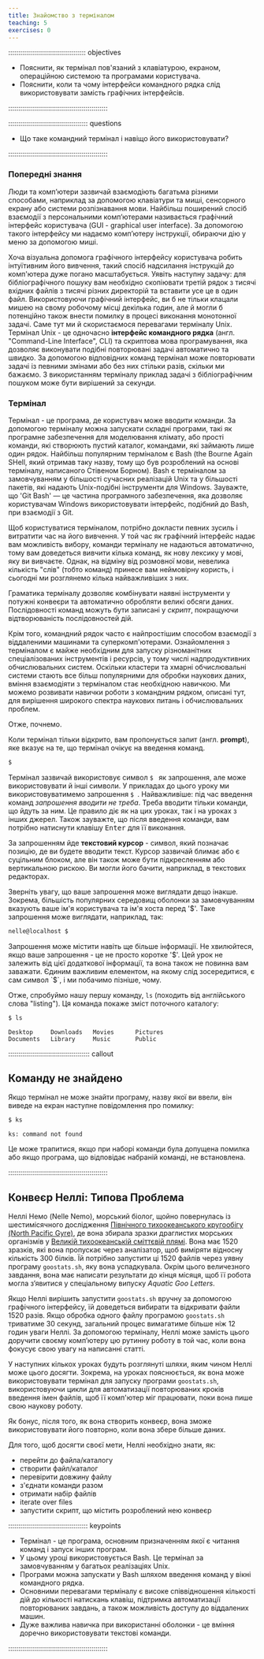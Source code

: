 ```yaml
---
title: Знайомство з терміналом
teaching: 5
exercises: 0
---
```


::::::::::::::::::::::::::::::::::::::: objectives

- Пояснити, як термінал пов'язаний з клавіатурою, екраном, операційною системою та програмами користувача.
- Пояснити, коли та чому інтерфейси командного рядка слід використовувати замість графічних інтерфейсів.

::::::::::::::::::::::::::::::::::::::::::::::::::

:::::::::::::::::::::::::::::::::::::::: questions

- Що таке командний термінал і навіщо його використовувати?

::::::::::::::::::::::::::::::::::::::::::::::::::

### Попередні знання

Люди та комп’ютери зазвичай взаємодіють багатьма різними способами, наприклад за допомогою клавіатури та миші, сенсорного екрану або системи розпізнавання мови.
Найбільш поширений спосіб взаємодії з персональними комп’ютерами називається графічний інтерфейс користувача (GUI - graphical user interface).
За допомогою такого інтерфейсу ми надаємо комп’ютеру інструкції, обираючи дію у меню за допомогою миші.

Хоча візуальна допомога графічного інтерфейсу користувача робить інтуїтивним його вивчення,
такий спосіб надсилання інструкцій до комп'ютера дуже погано масштабується.
Уявіть наступну задачу:
для бібліографічного пошуку вам необхідно скопіювати третій рядок з тисячі вхідних файлів з тисячі
різних директорій та вставити усе це в один файл.
Використовуючи графічний інтерфейс, ви б не тільки клацали мишею на свому робочому місці декілька годин,
але й могли б потенційно також внести помилку в процесі виконання монотонної задачі.
Саме тут ми й скористаємося перевагами терміналу Unix.
Термінал Unix - це одночасно **інтерфейс командного рядка** (англ. "Command-Line Interface", CLI) та скриптова мова програмування,
яка дозволяє виконувати подібні повторювані задачі автоматично та швидко.
За допомогою відповідних команд термінал може повторювати задачі із певними змінами або без них
стільки разів, скільки ми бажаємо.
З використанням терміналу приклад задачі з бібліографічним пошуком може бути вирішений за секунди.

### Термінал

Термінал - це програма, де користувач може вводити команди.
За допомогою терміналу можна запускати складні програми, такі як програмне забезпечення для моделювання клімату, або прості команди, які створюють пустий каталог, командами, які займають лише один рядок.
Найбільш популярним терміналом є Bash (the Bourne Again SHell, який отримав таку назву, тому що був розроблений на основі терміналу, написаного Стівеном Борном).
Bash є терміналом за замовчуванням у більшості сучасних реалізацій Unix та у більшості пакетів, які надають Unix-подібні інструменти для Windows.
Зауважте, що 'Git Bash' — це частина програмного забезпечення, яка дозволяє користувачам Windows використовувати інтерфейс, подібний до Bash,
при взаємодії з Git.

Щоб користуватися терміналом, потрібно докласти певних зусиль і витратити час на його вивчення.
У той час як графічний інтерфейс надає вам можливість вибору, команди терміналу не надаються автоматично, тому вам доведеться вивчити кілька команд, як нову лексику у мові, яку ви вивчаєте.
Однак, на відміну від розмовної мови, невелика кількість "слів" (тобто команд) принесе вам неймовірну користь, і сьогодні ми розглянемо кілька найважливіших з них.

Граматика терміналу дозволяє комбінувати наявні інструменти у потужні конвеєри та автоматично обробляти великі обсяги даних. Послідовності команд можуть бути записані у _скрипт_, покращуючи відтворюваність послідовностей дій.

Крім того, командний рядок часто є найпростішим способом взаємодії з віддаленими машинами та суперкомп'ютерами.
Ознайомлення з терміналом є майже необхідним для запуску різноманітних спеціалізованих інструментів і ресурсів, у тому числі надпродуктивних обчислювальних систем.
Оскільки кластери та хмарні обчислювальні системи стають все більш популярними для обробки наукових даних, вміння взаємодіяти з терміналом стає необхідною навичкою.
Ми можемо розвивати навички роботи з командним рядком, описані тут, для вирішення широкого спектра наукових питань і обчислювальних проблем.

Отже, почнемо.

Коли термінал тільки відкрито, вам пропонується запит (англ. **prompt**), яке вказує на те, що термінал очікує на введення команд.

```bash
$
```

Термінал зазвичай використовує символ `$ ` як запрошення, але може використовувати й інші символи.
У прикладах до цього уроку ми використовуватимемо запрошення `$ `.
Найважливіше:
під час введення команд _запрошення вводити не треба_.
Треба вводити тільки команди, що йдуть за ним.
Це правило діє як на цих уроках, так і на уроках з інших джерел.
Також зауважте, що після введення команди, вам потрібно натиснути клавішу <kbd>Enter</kbd> для її виконання.

За запрошенням йде **текстовий курсор** - символ, який позначає позицію, де ви будете вводити текст.
Курсор зазвичай блимає або є суцільним блоком, але він також може бути підкресленням або вертикальною рискою.
Ви могли його бачити, наприклад, в текстових редакторах.

Зверніть увагу, що ваше запрошення може виглядати дещо інакше. Зокрема, більшість популярних середовищ оболонки за замовчуванням вказують ваше ім'я користувача та ім'я хоста перед '$'. Таке запрошення може виглядати, наприклад, так:

```bash
nelle@localhost $
```

Запрошення може містити навіть ще більше інформації. Не хвилюйтеся, якщо ваше запрошення - це не просто коротке '$'. Цей урок не залежить від цієї додаткової інформації, та вона також не повинна вам заважати. Єдиним важливим елементом, на якому слід зосередитися, є сам символ `$`, і ми побачимо пізніше, чому.

Отже, спробуймо нашу першу команду, `ls` (походить від англійського слова "listing").
Ця команда покаже зміст поточного каталогу:

```bash
$ ls
```

```output
Desktop     Downloads   Movies      Pictures
Documents   Library     Music       Public
```

:::::::::::::::::::::::::::::::::::::::::  callout

## Команду не знайдено

Якщо термінал не може знайти програму, назву якої ви ввели, він виведе на екран наступне повідомлення про помилку:

```bash
$ ks
```

```output
ks: command not found
```

Це може трапитися, якщо при наборі команди була допущена помилка або якщо програма, що відповідає набраній команді, не встановлена.

::::::::::::::::::::::::::::::::::::::::::::::::::

## Конвеєр Неллі: Типова Проблема

Неллі Немо (Nelle Nemo), морський біолог, щойно повернулась із шестимісячного дослідження [Північного тихоокеанського кругообігу (North Pacific Gyre)](https://uk.wikipedia.org/wiki/Північнотихоокеанська_течія), де вона збирала зразки драглистих морських організмів у [Великій тихоокеанській сміттєвій плямі](https://uk.wikipedia.org/wiki/Велика_тихоокеанська_сміттєва_пляма).
Вона має 1520 зразків, які вона пропускає через аналізатор, щоб виміряти відносну кількість 300 білків.
Їй потрібно запустити ці 1520 файлів через уявну програму `goostats.sh`, яку вона успадкувала.
Окрім цього величезного завдання, вона має написати результати до кінця місяця, щоб її робота могла з’явитися у спеціальному випуску _Aquatic Goo Letters_.

Якщо Неллі вирішить запустити `goostats.sh` вручну за допомогою графічного інтерфейсу, їй доведеться вибирати та відкривати файли 1520 разів.
Якщо обробка одного файлу програмою `goostats.sh` триватиме 30 секунд, загальний процес вимагатиме більше ніж 12 годин уваги Неллі.
За допомогою терміналу, Неллі може замість цього доручити своєму комп’ютеру цю рутинну роботу в той час, коли вона фокусує свою увагу на написанні статті.

У наступних кількох уроках будуть розглянуті шляхи, яким чином Неллі може цього досягти.
Зокрема, на уроках пояснюється, як вона може використовувати термінал для запуску програми `goostats.sh`, використовуючи цикли для автоматизації повторюваних кроків введення імен файлів, щоб її комп'ютер міг працювати, поки вона пише свою наукову роботу.

Як бонус, після того, як вона створить конвеєр, вона зможе використовувати його повторно, коли вона збере більше даних.

Для того, щоб досягти своєї мети, Неллі необхідно знати, як:

- перейти до файла/каталогу
- створити файл/каталог
- перевірити довжину файлу
- з'єднати команди разом
- отримати набір файлів
- iterate over files
- запустити скрипт, що містить розроблений нею конвеєр

:::::::::::::::::::::::::::::::::::::::: keypoints

- Термінал - це програма, основним призначенням якої є читання команд і запуск інших програм.
- У цьому уроці використовується Bash. Це термінал за замовчуванням у багатьох реалізаціях Unix.
- Програми можна запускати у Bash шляхом введення команд у вікні командного рядка.
- Основними перевагами терміналу є високе співвідношення кількості дій до кількості натискань клавіш, підтримка автоматизації повторюваних завдань,
  а також можливість доступу до віддалених машин.
- Дуже важлива навичка при використанні оболонки - це вміння доречно використовувати текстові команди.

::::::::::::::::::::::::::::::::::::::::::::::::::
